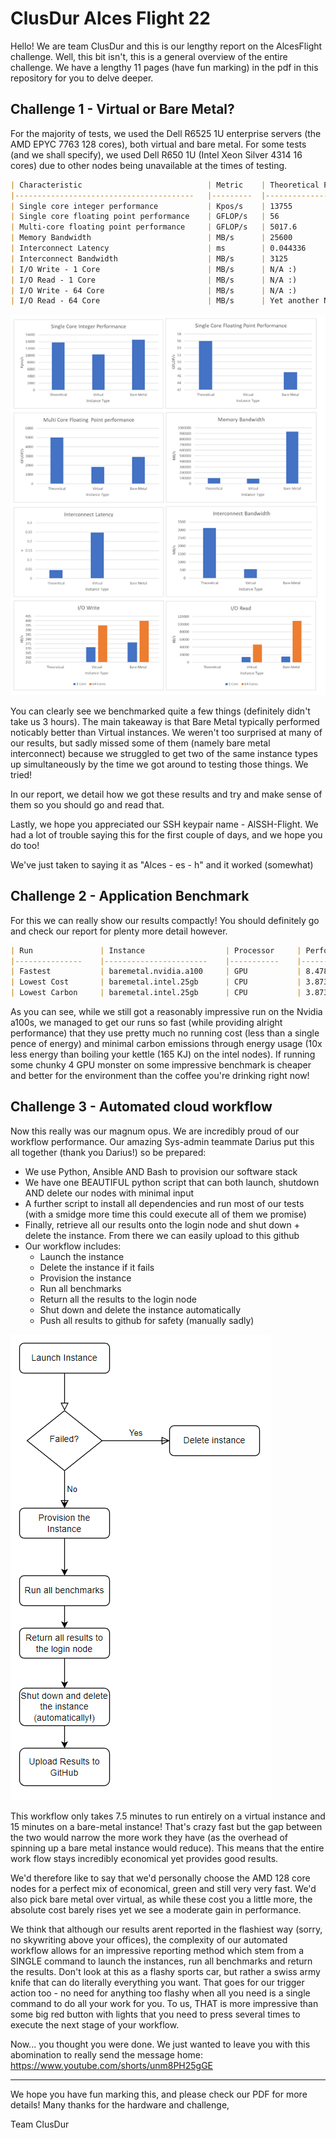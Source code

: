 # ClusDur Alces Flight 22
Hello! We are team ClusDur and this is our lengthy report on the AlcesFlight challenge. Well, this bit isn't, this is a general overview of the entire challenge. We have a lengthy 11 pages (have fun marking) in the pdf in this repository for you to delve deeper.


## Challenge 1 - Virtual or Bare Metal?
For the majority of tests, we used the Dell R6525 1U enterprise servers (the AMD EPYC 7763 128 cores), both virtual and bare metal. For some tests (and we shall specify), we used Dell R650 1U (Intel Xeon Silver 4314 16 cores) due to other nodes being unavailable at the times of testing.

```markdown
| Characteristic                         	| Metric  	| Theoretical Peak   	| Virtual  	| Bare-metal 	|
|----------------------------------------	|---------	|--------------------	|----------	|------------	|
| Single core integer performance        	| Kpos/s  	| 13755              	| 10319.2  	| 14551.0    	|
| Single core floating point performance 	| GFLOP/s 	| 56                 	| N/A :(   	| 47.04      	|
| Multi-core floating point performance  	| GFLOP/s 	| 5017.6             	| 1824     	| 2913.1     	|
| Memory Bandwidth                       	| MB/s    	| 25600              	| 92329.4  	| 933796     	|
| Interconnect Latency                   	| ms      	| 0.044336             	| 0.247251 	| N/A :)     	|
| Interconnect Bandwidth                 	| MB/s    	| 3125               	| 560.37   	| N/A :)     	|
| I/O Write - 1 Core                     	| MB/s    	| N/A :)             	| 371.33   	| 376.42     	|
| I/O Read - 1 Core                      	| MB/s    	| N/A :)             	| 14449.73 	| 15156.86   	|
| I/O Write - 64 Core                    	| MB/s    	| N/A :)             	| 394.92   	| 399.84     	|
| I/O Read - 64 Core                     	| MB/s    	| Yet another N/A :D 	| 46897.26 	| 108879.39  	|
```
![image](Alces%20Graphs.png)

You can clearly see we benchmarked quite a few things (definitely didn't take us 3 hours). The main takeaway is that Bare Metal typically performed noticably better than Virtual instances. We weren't too surprised at many of our results, but sadly missed some of them (namely bare metal interconnect) because we struggled to get two of the same instance types up simultaneously by the time we got around to testing those things. We tried!

In our report, we detail how we got these results and try and make sense of them so you should go and read that.

Lastly, we hope you appreciated our SSH keypair name - AlSSH-Flight. We had a lot of trouble saying this for the first couple of days, and we hope you do too!

We've just taken to saying it as  "Alces - es - h" and it worked (somewhat)
## Challenge 2 - Application Benchmark
For this we can really show our results compactly! You should definitely go and check our report for plenty more detail however.
```markdown
| Run           	| Instance              	| Processor 	| Performance (ns/day) 	| Execution Time (s) 	| Run Cost (£) 	| Energy (KJ) 	|
|---------------	|-----------------------	|-----------	|----------------------	|--------------------	|--------------	|-------------	|
| Fastest       	| baremetal.nvidia.a100 	| GPU       	| 8.478                	| 10.212             	| £0.013       	| 28.59       	|
| Lowest Cost   	| baremetal.intel.25gb  	| CPU       	| 3.873                	| 44.634             	| £0.0057      	| 16.96       	|
| Lowest Carbon 	| baremetal.intel.25gb  	| CPU       	| 3.873                	| 44.634             	| £0.0057      	| 16.96       	|
```
As you can see, while we still got a reasonably impressive run on the Nvidia a100s, we managed to get our runs so fast (while providing alright performance) that they use pretty much no running cost (less than a single pence of energy) and minimal carbon emissions through energy usage (10x less energy than boiling your kettle (165 KJ) on the intel nodes). If running some chunky 4 GPU monster on some impressive benchmark is cheaper and better for the environment than the coffee you're drinking right now!
## Challenge 3 - Automated cloud workflow
Now this really was our magnum opus. We are incredibly proud of our workflow performance. Our amazing Sys-admin teammate Darius put this all together (thank you Darius!) so be prepared:
* We use Python, Ansible AND Bash to provision our software stack
* We have one BEAUTIFUL python script that can both launch, shutdown AND delete our nodes with minimal input
* A further script to install all dependencies and run most of our tests (with a smidge more time this could execute all of them we promise)
* Finally, retrieve all our results onto the login node and shut down + delete the instance. From there we can easily upload to this github
* Our workflow includes: 
	* Launch the instance
	* Delete the instance if it fails
	* Provision the instance
	* Run all benchmarks
	* Return all the results to the login node
	* Shut down and delete the instance automatically
	* Push all results to github for safety (manually sadly)
	
![image](Alces%20Workflow_new.png)

This workflow only takes 7.5 minutes to run entirely on a virtual instance and 15 minutes on a bare-metal instance! That's crazy fast but the gap between the two would narrow the more work they have (as the overhead of spinning up a bare metal instance would reduce). This means that the entire work flow stays incredibly economical yet provides good results.

We'd therefore like to say that we'd personally choose the AMD 128 core nodes for a perfect mix of economical, green and still very very fast. We'd also pick bare metal over virtual, as while these cost you a little more, the absolute cost barely rises yet we see a moderate gain in performance.

We think that although our results arent reported in the flashiest way (sorry, no skywriting above your offices), the complexity of our automated workflow allows for an impressive reporting method which stem from a SINGLE command to launch the instances, run all benchmarks and return the results. Don't look at this as a flashy sports car, but rather a swiss army knife that can do literally everything you want. That goes for our trigger action too - no need for anything too flashy when all you need is a single command to do all your work for you. To us, THAT is more impressive than some big red button with lights that you need to press several times to execute the next stage of your workflow.

Now... you thought you were done. We just wanted to leave you with this abomination to really send the message home:
https://www.youtube.com/shorts/unm8PH25gGE

---------------------
We hope you have fun marking this, and please check our PDF for more details!
Many thanks for the hardware and challenge,

Team ClusDur
